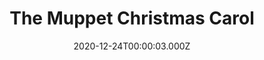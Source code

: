 ---
title: "The Muppet Christmas Carol"
year: 1992
date: 2020-12-24T00:00:03.000Z
permalink: /almanac/movies/2020-12-24-the-muppet-christmas-carol/index.html
link: https://letterboxd.com/rknightuk/film/the-muppet-christmas-carol/1/
rating: 3
---